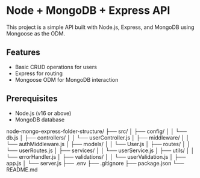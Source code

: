 # Node + MongoDB + Express API

This project is a simple API built with Node.js, Express, and MongoDB using Mongoose as the ODM.

## Features
- Basic CRUD operations for users
- Express for routing
- Mongoose ODM for MongoDB interaction

## Prerequisites
- Node.js (v16 or above)
- MongoDB database

node-mongo-express-folder-structure/
├── src/
│   ├── config/
│   │   └── db.js
│   ├── controllers/
│   │   └── userController.js
│   ├── middleware/
│   │   └── authMiddleware.js
│   ├── models/
│   │   └── User.js
│   ├── routes/
│   │   └── userRoutes.js
│   ├── services/
│   │   └── userService.js
│   ├── utils/
│   │   └── errorHandler.js
│   ├── validations/
│   │   └── userValidation.js
│   ├── app.js
│   └── server.js
├── .env
├── .gitignore
├── package.json
└── README.md

